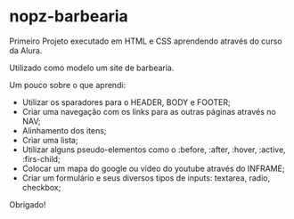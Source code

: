 # nopz-barbearia

Primeiro Projeto executado em HTML e CSS aprendendo através do curso da Alura.

Utilizado como modelo um site de barbearia.

Um pouco sobre o que aprendi:

* Utilizar os sparadores para o HEADER, BODY e FOOTER; 
* Criar uma navegação com os links para as outras páginas através no NAV;
* Alinhamento dos itens;
* Criar uma lista;
* Utilizar alguns pseudo-elementos como o :before, :after, :hover, :active, :firs-child;
* Colocar um mapa do google ou vídeo do youtube através do INFRAME;
* Criar um formulário e seus diversos tipos de inputs: textarea, radio, checkbox;

Obrigado!


